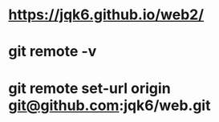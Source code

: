 # https://jqk6.github.io/web2/
# git remote -v
# git remote set-url origin git@github.com:jqk6/web.git
